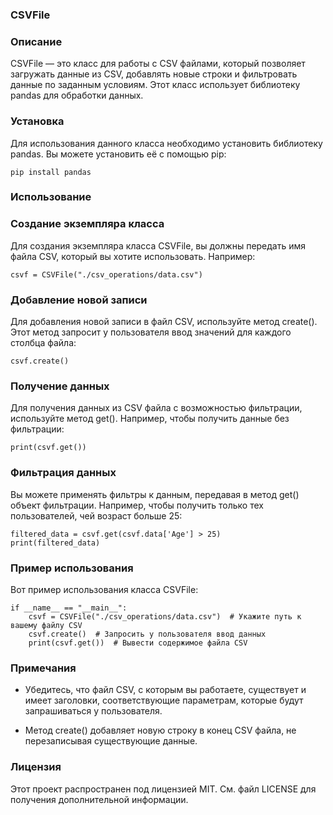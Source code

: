 ### CSVFile

### Описание

CSVFile — это класс для работы с CSV файлами, который позволяет загружать данные из CSV, добавлять новые строки и фильтровать данные по заданным условиям. Этот класс использует библиотеку pandas для обработки данных.

### Установка

Для использования данного класса необходимо установить библиотеку pandas. Вы можете установить её с помощью pip:

```
pip install pandas
```

### Использование

### Создание экземпляра класса

Для создания экземпляра класса CSVFile, вы должны передать имя файла CSV, который вы хотите использовать. Например:

```
csvf = CSVFile("./csv_operations/data.csv")
```

### Добавление новой записи

Для добавления новой записи в файл CSV, используйте метод create(). Этот метод запросит у пользователя ввод значений для каждого столбца файла:

```
csvf.create()
```

### Получение данных

Для получения данных из CSV файла с возможностью фильтрации, используйте метод get(). Например, чтобы получить данные без фильтрации:

```
print(csvf.get())
```

### Фильтрация данных

Вы можете применять фильтры к данным, передавая в метод get() объект фильтрации. Например, чтобы получить только тех пользователей, чей возраст больше 25:

```
filtered_data = csvf.get(csvf.data['Age'] > 25)
print(filtered_data)
```

### Пример использования

Вот пример использования класса CSVFile:

```
if __name__ == "__main__":
    csvf = CSVFile("./csv_operations/data.csv")  # Укажите путь к вашему файлу CSV
    csvf.create()  # Запросить у пользователя ввод данных
    print(csvf.get())  # Вывести содержимое файла CSV
```

### Примечания

- Убедитесь, что файл CSV, с которым вы работаете, существует и имеет заголовки, соответствующие параметрам, которые будут запрашиваться у пользователя.

- Метод create() добавляет новую строку в конец CSV файла, не перезаписывая существующие данные.

### Лицензия

Этот проект распространен под лицензией MIT. См. файл LICENSE для получения дополнительной информации.
